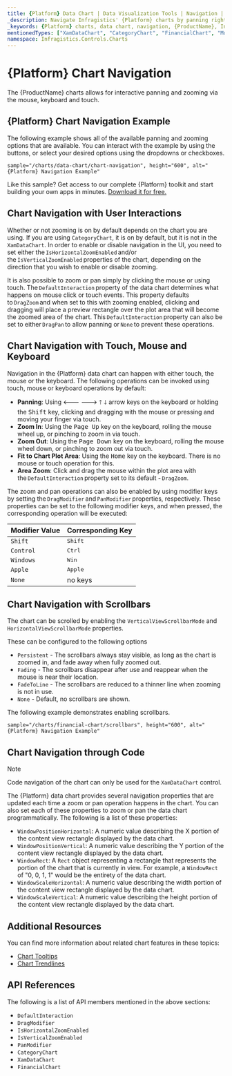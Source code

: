 ```yaml
---
title: {Platform} Data Chart | Data Visualization Tools | Navigation | Infragistics
_description: Navigate Infragistics' {Platform} charts by panning right and left and zooming horizontally and vertically using mouse or touch. Learn about {ProductName} graph navigation capabilities!
_keywords: {Platform} charts, data chart, navigation, {ProductName}, Infragistics
mentionedTypes: ["XamDataChart", "CategoryChart", "FinancialChart", "ModifierKeys"]
namespace: Infragistics.Controls.Charts
---
```

# {Platform} Chart Navigation

The {ProductName} charts allows for interactive panning and zooming via the mouse, keyboard and touch.

## {Platform} Chart Navigation Example

The following example shows all of the available panning and zooming options that are available. You can interact with the example by using the buttons, or select your desired options using the dropdowns or checkboxes.

`sample="/charts/data-chart/chart-navigation", height="600", alt="{Platform} Navigation Example"`



<div class="divider--half"></div>

Like this sample? Get access to our complete {Platform} toolkit and start building your own apps in minutes. <a href="{environment:infragisticsBaseUrl}/products/{ProductSpinal}/download">Download it for free.</a>

## Chart Navigation with User Interactions

Whether or not zooming is on by default depends on the chart you are using. If you are using `CategoryChart`, it is on by default, but it is not in the `XamDataChart`. In order to enable or disable navigation in the UI, you need to set either the `IsHorizontalZoomEnabled` and/or the `IsVerticalZoomEnabled` properties of the chart, depending on the direction that you wish to enable or disable zooming.

It is also possible to zoom or pan simply by clicking the mouse or using touch. The `DefaultInteraction` property of the data chart determines what happens on mouse click or touch events. This property defaults to `DragZoom` and when set to this with zooming enabled, clicking and dragging will place a preview rectangle over the plot area that will become the zoomed area of the chart. This `DefaultInteraction` property can also be set to either `DragPan` to allow panning or `None` to prevent these operations.

## Chart Navigation with Touch, Mouse and Keyboard

Navigation in the {Platform} data chart can happen with either touch, the mouse or the keyboard. The following operations can be invoked using touch, mouse or keyboard operations by default:

- **Panning**: Using <kbd>🡐</kbd> <kbd>🡒</kbd> <kbd>🡑</kbd> <kbd>🡓</kbd> arrow keys on the keyboard or holding the <kbd>Shift</kbd> key, clicking and dragging with the mouse or pressing and moving your finger via touch.
- **Zoom In**: Using the <kbd>Page Up</kbd> key on the keyboard, rolling the mouse wheel up, or pinching to zoom in via touch.
- **Zoom Out**: Using the <kbd>Page Down</kbd> key on the keyboard, rolling the mouse wheel down, or pinching to zoom out via touch.
- **Fit to Chart Plot Area**: Using the <kbd>Home</kbd> key on the keyboard. There is no mouse or touch operation for this.
- **Area Zoom**: Click and drag the mouse within the plot area with the `DefaultInteraction` property set to its default - `DragZoom`.

The zoom and pan operations can also be enabled by using modifier keys by setting the `DragModifier` and `PanModifier` properties, respectively. These properties can be set to the following modifier keys, and when pressed, the corresponding operation will be executed:

| Modifier Value | Corresponding Key |
| ---------------|------------------ |
| `Shift`        | <kbd>Shift</kbd> |
| `Control`      | <kbd>Ctrl</kbd> |
| `Windows`      | <kbd>Win</kbd> |
| `Apple`        | <kbd>Apple</kbd> |
| `None`         | no keys |

## Chart Navigation with Scrollbars

The chart can be scrolled by enabling the `VerticalViewScrollbarMode` and `HorizontalViewScrollbarMode` properties.

These can be configured to the following options

- `Persistent` - The scrollbars always stay visible, as long as the chart is zoomed in, and fade away when fully zoomed out.
- `Fading` - The scrollbars disappear after use and reappear when the mouse is near their location.
- `FadeToLine` - The scrollbars are reduced to a thinner line when zooming is not in use.
- `None` - Default, no scrollbars are shown.

The following example demonstrates enabling scrollbars.

`sample="/charts/financial-chart/scrollbars", height="600", alt="{Platform} Navigation Example"`



<div class="divider--half"></div>

## Chart Navigation through Code

> [!Note]
> Code navigation of the chart can only be used for the `XamDataChart` control.

The {Platform} data chart provides several navigation properties that are updated each time a zoom or pan operation happens in the chart. You can also set each of these properties to zoom or pan the data chart programmatically. The following is a list of these properties:

- `WindowPositionHorizontal`: A numeric value describing the X portion of the content view rectangle displayed by the data chart.
- `WindowPositionVertical`: A numeric value describing the Y portion of the content view rectangle displayed by the data chart.
- `WindowRect`: A `Rect` object representing a rectangle that represents the portion of the chart that is currently in view. For example, a `WindowRect` of "0, 0, 1, 1" would be the entirety of the data chart.
- `WindowScaleHorizontal`: A numeric value describing the width portion of the content view rectangle displayed by the data chart.
- `WindowScaleVertical`: A numeric value describing the height portion of the content view rectangle displayed by the data chart.

## Additional Resources

You can find more information about related chart features in these topics:

- [Chart Tooltips](chart-tooltips.md)
- [Chart Trendlines](chart-trendlines.md)

## API References

The following is a list of API members mentioned in the above sections:

- `DefaultInteraction`
- `DragModifier`
- `IsHorizontalZoomEnabled`
- `IsVerticalZoomEnabled`
- `PanModifier`
- `CategoryChart`
- `XamDataChart`
- `FinancialChart`
